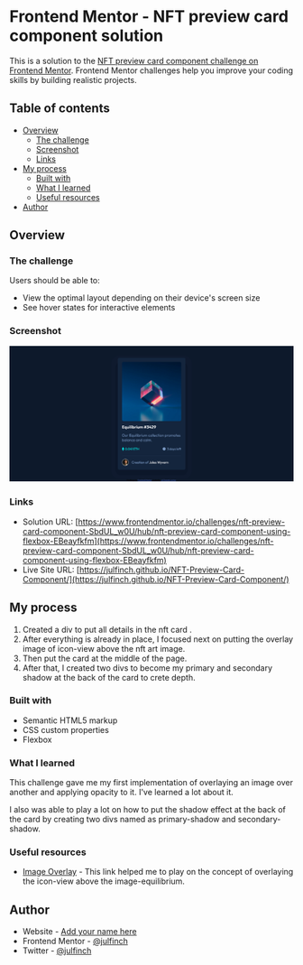 # Frontend Mentor - NFT preview card component solution

This is a solution to the [NFT preview card component challenge on Frontend Mentor](https://www.frontendmentor.io/challenges/nft-preview-card-component-SbdUL_w0U). Frontend Mentor challenges help you improve your coding skills by building realistic projects. 

## Table of contents

- [Overview](#overview)
  - [The challenge](#the-challenge)
  - [Screenshot](#screenshot)
  - [Links](#links)
- [My process](#my-process)
  - [Built with](#built-with)
  - [What I learned](#what-i-learned)
  - [Useful resources](#useful-resources)
- [Author](#author)

## Overview

### The challenge

Users should be able to:

- View the optimal layout depending on their device's screen size
- See hover states for interactive elements

### Screenshot

![](./screenshot.png)

### Links

- Solution URL: [https://www.frontendmentor.io/challenges/nft-preview-card-component-SbdUL_w0U/hub/nft-preview-card-component-using-flexbox-EBeayfkfm](https://www.frontendmentor.io/challenges/nft-preview-card-component-SbdUL_w0U/hub/nft-preview-card-component-using-flexbox-EBeayfkfm)
- Live Site URL: [https://julfinch.github.io/NFT-Preview-Card-Component/](https://julfinch.github.io/NFT-Preview-Card-Component/)

## My process

1. Created a div to put all details in the nft card .
2. After everything is already in place, I focused next on putting the overlay image of icon-view above the nft art image.
3. Then put the card at the middle of the page.
4. After that, I created two divs to become my primary and secondary shadow at the back of the card to crete depth.

### Built with

- Semantic HTML5 markup
- CSS custom properties
- Flexbox

### What I learned

This challenge gave me my first implementation of overlaying an image over another and applying opacity to it. I've learned a lot about it.

I also was able to play a lot on how to put the shadow effect at the back of the card by creating two divs named as primary-shadow and secondary-shadow.

### Useful resources

- [Image Overlay](https://www.w3schools.com/howto/tryit.asp?filename=tryhow_css_image_overlay_opacity) - This link helped me to play on the concept of overlaying the icon-view above the image-equilibrium.

## Author

- Website - [Add your name here](https://www.your-site.com)
- Frontend Mentor - [@julfinch](https://www.frontendmentor.io/profile/julfinch)
- Twitter - [@julfinch](https://www.twitter.com/julfinch)

